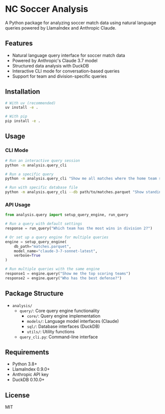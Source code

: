 # NC Soccer Analysis

A Python package for analyzing soccer match data using natural language queries powered by LlamaIndex and Anthropic Claude.

## Features

- Natural language query interface for soccer match data
- Powered by Anthropic's Claude 3.7 model
- Structured data analysis with DuckDB
- Interactive CLI mode for conversation-based queries
- Support for team and division-specific queries

## Installation

```bash
# With uv (recommended)
uv install -e .

# With pip
pip install -e .
```

## Usage

### CLI Mode

```bash
# Run an interactive query session
python -m analysis.query_cli

# Run a specific query
python -m analysis.query_cli "Show me all matches where the home team scored more than 3 goals"

# Run with specific database file
python -m analysis.query_cli --db path/to/matches.parquet "Show standings for division 1"
```

### API Usage

```python
from analysis.query import setup_query_engine, run_query

# Run a query with default settings
response = run_query("Which team has the most wins in division 2?")

# Or set up a query engine for multiple queries
engine = setup_query_engine(
    db_path="matches.parquet",
    model_name="claude-3-7-sonnet-latest",
    verbose=True
)

# Run multiple queries with the same engine
response1 = engine.query("Show me the top scoring teams")
response2 = engine.query("Who has the best defense?")
```

## Package Structure

- `analysis/`
  - `query/`: Core query engine functionality
    - `core/`: Query engine implementation
    - `models/`: Language model interfaces (Claude)
    - `sql/`: Database interfaces (DuckDB)
    - `utils/`: Utility functions
  - `query_cli.py`: Command-line interface

## Requirements

- Python 3.8+
- LlamaIndex 0.9.0+
- Anthropic API key
- DuckDB 0.10.0+

## License

MIT